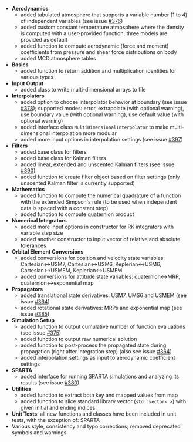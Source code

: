 - **Aerodynamics** 
	- added tabulated atmosphere that supports a variable number (1 to 4) of independent variables (see issue [#376](https://github.com/Tudat/tudat/issues/376))
	- added custom constant temperature atmosphere where the density is computed with a user-provided function; three models are provided as default
	- added function to compute aerodynamic (force and moment) coefficients from pressure and shear force distributions on body
	- added MCD atmosphere tables
- **Basics**
	- added function to return addition and multiplication identities for various types
- **Input Output**
 	- added class to write multi-dimensional arrays to file
- **Interpolators**
	- added option to choose interpolator behavior at boundary (see issue [#378](https://github.com/Tudat/tudat/issues/378)); supported modes: error, extrapolate (with optional warning), use boundary value (with optional warning), use default value (with optional warning)
	- added interface class `MultiDimensionalInterpolator` to make multi-dimensional interpolation more modular
	- added more input options in interpolation settings (see issue [#397](https://github.com/Tudat/tudat/issues/397))
- **Filters**
	- added base class for filters
	- added base class for Kalman filters
	- added linear, extended and unscented Kalman filters (see issue [#390](https://github.com/Tudat/tudat/issues/390))
	- added function to create filter object based on filter settings (only unscented Kalman filter is currently supported)
- **Mathematics**
	- added function to compute the numerical quadrature of a function with the extended Simpson's rule (to be used when independent data is spaced with a constant step)
	- added function to compute quaternion product
- **Numerical Integrators**
	- added more input options in constructor for RK integrators with variable step size
	- added another constructor to input vector of relative and absolute tolerances
- **Orbital Element Conversions**
	- added conversions for position and velocity state variables: Cartesian<->USM7, Cartesian<->USM6, Keplerian<->USM6, Cartesian<->USMEM, Keplerian<->USMEM
	- added conversions for attitude state variables: quaternion<->MRP, quaternion<->exponential map
- **Propagators**
	- added translational state derivatives: USM7, UMS6 and USMEM (see issue [#364](https://github.com/Tudat/tudat/issues/364))
	- added rotational state derivatives: MRPs and exponential map (see issue [#385](https://github.com/Tudat/tudat/issues/385))
- **Simulation Setup**
	- added function to output cumulative number of function evaluations (see issue [#375](https://github.com/Tudat/tudat/issues/375))
	- added function to output raw numerical solution
	- added function to post-process the propagated state during propagation (right after integration step) (also see issue [#364](https://github.com/Tudat/tudat/issues/364))
	- added interpolation settings as input to aerodynamic coefficient settings
- **SPARTA**
	- added interface for running SPARTA simulations and analyzing its results (see issue [#380](https://github.com/Tudat/tudat/issues/380))
- **Utilities**
	- added function to extract both key and mapped values from map
	- added function to slice standard library vector (`std::vector< >`) with given initial and ending indices
- **Unit Tests**: all new functions and classes have been included in unit tests, with the exception of: SPARTA
- Various style, consistency and typo corrections; removed deprecated symbols and warnings